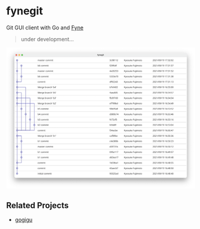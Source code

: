 # fynegit

Git GUI client with Go and [Fyne](https://fyne.io) 

> under development...

<img src="./resource/image.png" width=600>

## Related Projects

- [gogigu](https://github.com/lusingander/gogigu)
